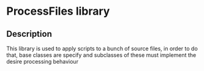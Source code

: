   # ProcessFiles library
  
 ## Description
 This library is used to apply scripts to a bunch of source files, in order to do that, base classes are specify and subclasses of these must implement
 the desire processing behaviour
